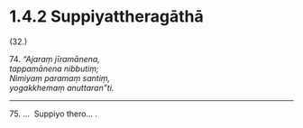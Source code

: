# 1.4.2 Suppiyattheragāthā

(32.)

74\. _“Ajaraṃ jīramānena,_  
_tappamānena nibbutiṃ;_  
_Nimiyaṃ paramaṃ santiṃ,_  
_yogakkhemaṃ anuttaran”ti._  

---

75\. …  Suppiyo thero… .
